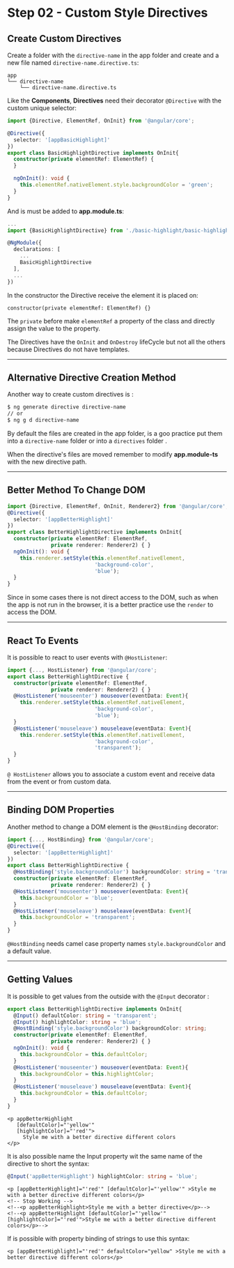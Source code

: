 # Step 02 - Custom Style Directives

## Create Custom Directives

Create a folder with the `directive-name` in the app folder and create and a new file named  `directive-name.directive.ts`:

```
app
└── directive-name
    └── directive-name.directive.ts
```

Like the **Components**, **Directives** need their decorator `@Directive` with the custom unique selector:

```typescript
import {Directive, ElementRef, OnInit} from '@angular/core';

@Directive({
  selector: '[appBasicHighlight]'
})
export class BasicHighlightDirective implements OnInit{
  constructor(private elementRef: ElementRef) {
  }

  ngOnInit(): void {
    this.elementRef.nativeElement.style.backgroundColor = 'green';
  }
}
```
And is must be added to **app.module.ts**:
```typescript
...
import {BasicHighlightDirective} from './basic-highlight/basic-highlight.directive';

@NgModule({
  declarations: [
    ...
    BasicHighlightDirective
  ],
  ...
})
```

In the constructor the Directive receive the element it is placed on:
```
constructor(private elementRef: ElementRef) {}
```
The `private` before make `elementRef` a property of the class and directly assign the value to the property.

The Directives have the `OnInit` and `OnDestroy` lifeCycle but not all the others because Directives do not have templates.

---

## Alternative Directive Creation Method

Another way to create custom directives is :

```bash
$ ng generate directive directive-name 
// or 
$ ng g d directive-name 
```

By default the files are created in the app folder, is a goo practice put them into a `directive-name` folder or into a `directives` folder .

When the directive's files are moved remember to modify **app.module-ts** with the new directive path.

---

## Better Method To Change DOM

```typescript
import {Directive, ElementRef, OnInit, Renderer2} from '@angular/core';
@Directive({
  selector: '[appBetterHighlight]'
})
export class BetterHighlightDirective implements OnInit{
  constructor(private elementRef: ElementRef,
              private renderer: Renderer2) { }
  ngOnInit(): void {
    this.renderer.setStyle(this.elementRef.nativeElement,
                            'background-color',
                            'blue');
  }
}
```

Since in some cases there is not direct access to the DOM, such as when the app is not run in the browser, it is a better practice use the `render` to access the DOM. 

---

## React To Events

It is possible to react to user events with `@HostListener`:

```typescript
import {..., HostListener} from '@angular/core';
export class BetterHighlightDirective {
  constructor(private elementRef: ElementRef,
              private renderer: Renderer2) { }
  @HostListener('mouseenter') mouseover(eventData: Event){
    this.renderer.setStyle(this.elementRef.nativeElement,
                            'background-color',
                            'blue');
  }
  @HostListener('mouseleave') mouseleave(eventData: Event){
    this.renderer.setStyle(this.elementRef.nativeElement,
                            'background-color',
                            'transparent');
  }
}
```

`@ HostListener` allows you to associate a custom event and receive data from the event or from custom data.

---

## Binding DOM Properties

Another method to change a DOM element is the `@HostBinding` decorator:

```typescript
import {..., HostBinding} from '@angular/core';
@Directive({
  selector: '[appBetterHighlight]'
})
export class BetterHighlightDirective {
  @HostBinding('style.backgroundColor') backgroundColor: string = 'transparent';
  constructor(private elementRef: ElementRef,
              private renderer: Renderer2) { }
  @HostListener('mouseenter') mouseover(eventData: Event){
    this.backgroundColor = 'blue';
  }
  @HostListener('mouseleave') mouseleave(eventData: Event){
    this.backgroundColor = 'transparent';
  }
}
```

`@HostBinding` needs camel case property names `style.backgroundColor` and a default value.

---

## Getting Values

It is possible to get values from the outside with the `@Input` decorator :

```typescript
export class BetterHighlightDirective implements OnInit{
  @Input() defaultColor: string = 'transparent';
  @Input() highlightColor: string = 'blue';
  @HostBinding('style.backgroundColor') backgroundColor: string;
  constructor(private elementRef: ElementRef,
              private renderer: Renderer2) { }
  ngOnInit(): void {
    this.backgroundColor = this.defaultColor;
  }
  @HostListener('mouseenter') mouseover(eventData: Event){
    this.backgroundColor = this.highlightColor;
  }
  @HostListener('mouseleave') mouseleave(eventData: Event){
    this.backgroundColor = this.defaultColor;
  }
}
```

```angular2html
<p appBetterHighlight 
   [defaultColor]="'yellow'" 
   [highlightColor]="'red'">
     Style me with a better directive different colors
</p>
```

It is also possible name the Input property wit the same name of the directive to short the syntax:

```typescript
@Input('appBetterHighlight') highlightColor: string = 'blue';
```

```angular2html
<p [appBetterHighlight]="'red'" [defaultColor]="'yellow'" >Style me with a better directive different colors</p>
<!-- Stop Working -->
<!--<p appBetterHighlight>Style me with a better directive</p>-->
<!--<p appBetterHighlight [defaultColor]="'yellow'" [highlightColor]="'red'">Style me with a better directive different colors</p>-->
```

If is possible with property binding of strings to use this syntax:

```angular2html
<p [appBetterHighlight]="'red'" defaultColor="yellow" >Style me with a better directive different colors</p>
```


